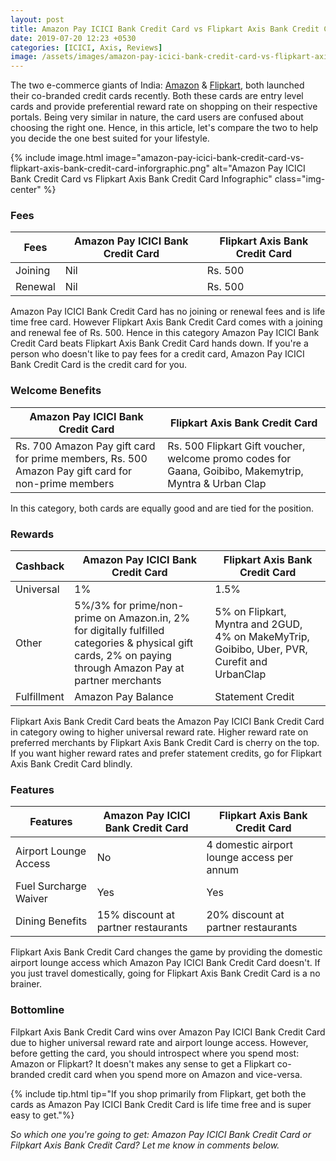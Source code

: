 ```yaml
---
layout: post
title: Amazon Pay ICICI Bank Credit Card vs Flipkart Axis Bank Credit Card
date: 2019-07-20 12:23 +0530
categories: [ICICI, Axis, Reviews]
image: /assets/images/amazon-pay-icici-bank-credit-card-vs-flipkart-axis-bank-credit-card.jpg
---
```


The two e-commerce giants of India: [Amazon](/amazon-pay-icici-bank-credit-card-review/) & [Flipkart](/flipkart-axis-bank-credit-card-launched/), both launched their co-branded credit cards recently. Both these cards are entry level cards and provide preferential reward rate on shopping on their respective portals. Being very similar in nature, the card users are confused about choosing the right one. Hence, in this article, let's compare the two to help you decide the one best suited for your lifestyle.

{% include image.html image="amazon-pay-icici-bank-credit-card-vs-flipkart-axis-bank-credit-card-inforgraphic.png" alt="Amazon Pay ICICI Bank Credit Card vs Flipkart Axis Bank Credit Card Infographic" class="img-center" %}

### Fees

<table class="table">
<thead class="thead-dark">
<tr>
    <th scope="col"> Fees</th>
	<th scope="col"> Amazon Pay ICICI Bank Credit Card</th>
    <th scope="col"> Flipkart Axis Bank Credit Card</th>
</tr>
</thead>
<tbody>
<tr>
    <td> Joining </td>
	<td> Nil </td>
	<td> Rs. 500 </td>
</tr>
<tr>
    <td> Renewal </td>
	<td> Nil </td>
	<td> Rs. 500 </td>
</tr>
</tbody>
</table>
Amazon Pay ICICI Bank Credit Card has no joining or renewal fees and is life time free card. However Flipkart Axis Bank Credit Card comes with a joining and renewal fee of Rs. 500. Hence in this category Amazon Pay ICICI Bank Credit Card beats Flipkart Axis Bank Credit Card hands down. If you're a person who doesn't like to pay fees for a credit card, Amazon Pay ICICI Bank Credit Card is the credit card for you.

### Welcome Benefits

<table class="table">
<thead class="thead-dark">
<tr>
	<th scope="col"> Amazon Pay ICICI Bank Credit Card</th>
    <th scope="col"> Flipkart Axis Bank Credit Card</th>
</tr>
</thead>
<tbody>
<tr>
	<td> Rs. 700 Amazon Pay gift card for prime members, Rs. 500 Amazon Pay gift card for non-prime members</td>
	<td> Rs. 500 Flipkart Gift voucher, welcome promo codes for Gaana, Goibibo, Makemytrip, Myntra & Urban Clap </td>
</tr>
</tbody>
</table>

In this category, both cards are equally good and are tied for the position.

### Rewards

<table class="table">
<thead class="thead-dark">
<tr>
    <th scope="col"> Cashback </th>
	<th scope="col"> Amazon Pay ICICI Bank Credit Card</th>
    <th scope="col"> Flipkart Axis Bank Credit Card</th>
</tr>
</thead>
<tbody>
<tr>
    <td> Universal</td>
	<td> 1%</td>
	<td> 1.5%</td>
</tr>
<tr>
    <td> Other</td>
	<td> 5%/3% for prime/non-prime on Amazon.in, 2% for digitally fulfilled categories & physical gift cards, 2% on paying through Amazon Pay at partner merchants</td>
	<td> 5% on Flipkart, Myntra and 2GUD, 4% on MakeMyTrip, Goibibo, Uber, PVR, Curefit and UrbanClap</td>
</tr>
<tr>
    <td> Fulfillment</td>
	<td> Amazon Pay Balance</td>
	<td> Statement Credit</td>
</tr>
</tbody>
</table>

Flipkart Axis Bank Credit Card beats the Amazon Pay ICICI Bank Credit Card in category owing to higher universal reward rate. Higher reward rate on preferred merchants by Flipkart Axis Bank Credit Card is cherry on the top. If you want higher reward rates and prefer statement credits, go for Flipkart Axis Bank Credit Card blindly.

### Features

<table class="table">
<thead class="thead-dark">
<tr>
    <th scope="col"> Features</th>
	<th scope="col"> Amazon Pay ICICI Bank Credit Card</th>
    <th scope="col"> Flipkart Axis Bank Credit Card</th>
</tr>
</thead>
<tbody>
<tr>
    <td> Airport Lounge Access </td>
	<td> No </td>
	<td> 4 domestic airport lounge access per annum </td>
</tr>
<tr>
    <td> Fuel Surcharge Waiver </td>
	<td> Yes </td>
	<td> Yes </td>
</tr>
<tr>
    <td> Dining Benefits </td>
	<td> 15% discount at partner restaurants </td>
	<td> 20% discount at partner restaurants </td>
</tr>
</tbody>
</table>

Flipkart Axis Bank Credit Card changes the game by providing the domestic airport lounge access which Amazon Pay ICICI Bank Credit Card doesn't. If you just travel domestically, going for Flipkart Axis Bank Credit Card is a no brainer.

### Bottomline

Filpkart Axis Bank Credit Card wins over Amazon Pay ICICI Bank Credit Card due to higher universal reward rate and airport lounge access. However, before getting the card, you should introspect where you spend most: Amazon or Flipkart? It doesn't makes any sense to get a Flipkart co-branded credit card when you spend more on Amazon and vice-versa.

{% include tip.html tip="If you shop primarily from Flipkart, get both the cards as Amazon Pay ICICI Bank Credit Card is life time free and is super easy to get."%}

_So which one you're going to get: Amazon Pay ICICI Bank Credit Card or Filpkart Axis Bank Credit Card? Let me know in comments below._
